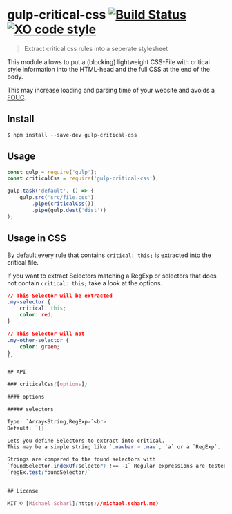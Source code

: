 # gulp-critical-css [![Build Status](https://travis-ci.org/mscharl/gulp-critical-css.svg?branch=master)](https://travis-ci.org/mscharl/gulp-critical-css) [![XO code style](https://img.shields.io/badge/code_style-XO-5ed9c7.svg)](https://github.com/sindresorhus/xo)


> Extract critical css rules into a seperate stylesheet

This module allows to put a (blocking) lightweight CSS-File with critical style
information into the HTML-head and the full CSS at the end of the body.

This may increase loading and parsing time of your website and avoids a
[FOUC](https://en.wikipedia.org/wiki/Flash_of_unstyled_content).


## Install

```
$ npm install --save-dev gulp-critical-css
```


## Usage

```js
const gulp = require('gulp');
const criticalCss = require('gulp-critical-css');

gulp.task('default', () => {
	gulp.src('src/file.css')
		.pipe(criticalCss())
		.pipe(gulp.dest('dist'))
);
```

## Usage in CSS
By default every rule that contains `critical: this;` is extracted into the critical file.

If you want to extract Selectors matching a RegExp or selectors that does not contain `critical: this;` take a look at the options.

```css
// This Selector will be extracted
.my-selector {
    critical: this;
    color: red;
}

// This Selector will not
.my-other-selector {
    color: green;
}
``

## API

### criticalCss([options])

#### options

##### selectors

Type: `Array<String,RegExp>`<br>
Default: `[]`

Lets you define Selectors to extract into critical.
This may be a simple string like `.navbar > .nav`, `a` or a `RegExp`.

Strings are compared to the found selectors with
`foundSelector.indexOf(selector) !== -1` Regular expressions are tested with
`regEx.test(foundSelector)`


## License

MIT © [Michael Scharl](https://michael.scharl.me)
